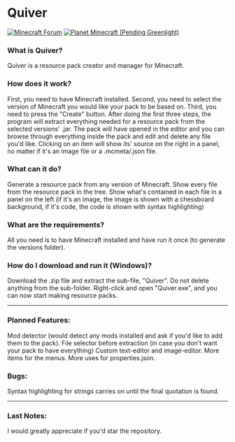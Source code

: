 # Quiver

<a href="http://www.minecraftforum.net/forums/mapping-and-modding/minecraft-tools/2805381-programme-quiver-resource-pack-creator-manager"><img src="http://i.imgur.com/Lwd2f4F.png" title="Minecraft Forum"/></a>
<a href=""><img src="http://i.imgur.com/aDfM09x.png" title="Planet Minecraft (Pending Greenlight)"/></a>

### What is Quiver?
Quiver is a resource pack creator and manager for Minecraft.

### How does it work?
First, you need to have Minecraft installed.
Second, you need to select the version of Minecraft you would like your pack to be based on.
Third, you need to press the "Create" button.
After doing the first three steps, the program will extract everything needed for a resource pack from the selected versions' .jar.
The pack will have opened in the editor and you can browse through everything inside the pack and edit and delete any file you'd like.
Clicking on an item will show its' source on the right in a panel, no matter if it's an image file or a .mcmeta/.json file.

### What can it do?
Generate a resource pack from any version of Minecraft.
Show every file from the resource pack in the tree.
Show what's contained in each file in a panel on the left (if it's an image, the image is shown with a chessboard background, if it's code, the code is shown with syntax highlighting)

### What are the requirements?
All you need is to have Minecraft installed and have run it once (to generate the versions folder).

### How do I download and run it (Windows)?
Download the .zip file and extract the sub-file, "Quiver". Do not delete anything from the sub-folder. Right-click and open "Quiver.exe", and you can now start making resource packs.

---

### Planned Features:
Mod detector (would detect any mods installed and ask if you'd like to add them to the pack).
File selector before extraction (in case you don't want your pack to have everything)
Custom text-editor and image-editor.
More items for the menus.
More uses for properties.json.

### Bugs:
Syntax highlighting for strings carries on until the final quotation is found.

---

### Last Notes:
I would greatly appreciate if you'd star the repository.